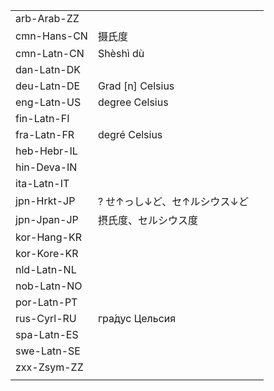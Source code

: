 | | | |
|-|-|-|
| arb-Arab-ZZ |  |  |
| cmn-Hans-CN | 摄氏度 |  |
| cmn-Latn-CN | Shèshì dù |  |
| dan-Latn-DK |  |  |
| deu-Latn-DE | Grad [n] Celsius |  |
| eng-Latn-US | degree Celsius |  |
| fin-Latn-FI |  |  |
| fra-Latn-FR | degré Celsius |  |
| heb-Hebr-IL |  |  |
| hin-Deva-IN |  |  |
| ita-Latn-IT |  |  |
| jpn-Hrkt-JP | ? せ↑っし↓ど、セ↑ルシウス↓ど |  |
| jpn-Jpan-JP | 摂氏度、セルシウス度 |  |
| kor-Hang-KR |  |  |
| kor-Kore-KR |  |  |
| nld-Latn-NL |  |  |
| nob-Latn-NO |  |  |
| por-Latn-PT |  |  |
| rus-Cyrl-RU | гра́дус Цельсия |  |
| spa-Latn-ES |  |  |
| swe-Latn-SE |  |  |
| zxx-Zsym-ZZ |  |  |
|  |  |  |
